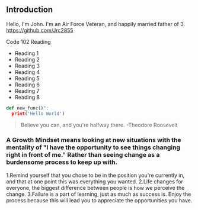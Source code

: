 ## Introduction
Hello, I'm John. I'm an Air Force Veteran, and happily married father of 3. https://github.com/Jrc2855

Code 102 Reading

- Reading 1
- Reading 2
- Reading 3
- Reading 4
- Reading 5
- Reading 6
- Reading 7
- Reading 8

```python
def new_func()":
  print('Hello World')
```
> Believe you can, and you're halfway there. -Theodore Roosevelt 

### A Growth Mindset means looking at new situations with the mentality of "I have the opportunity to see things changing right in front of me." Rather than seeing change as a burdensome process to keep up with. 

1.Remind yourself that you chose to be in the position you're currently in, and that at one point this was everything you wanted. 
2.Life changes for everyone, the biggest difference between people is how we perceive the change. 
3.Failure is a part of learning, just as much as success is. Enjoy the process because this will lead you to appreciate the opportunities you have. 




